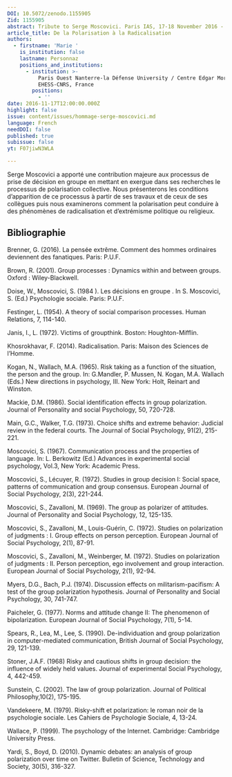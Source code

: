 ```yaml
---
DOI: 10.5072/zenodo.1155905
Zid: 1155905
abstract: Tribute to Serge Moscovici. Paris IAS, 17-18 November 2016 - Session 4
article_title: De la Polarisation à la Radicalisation
authors:
  - firstname: 'Marie '
    is_institution: false
    lastname: Personnaz
    positions_and_institutions:
      - institution: >-
          Paris Ouest Nanterre-la Défense University / Centre Edgar Morin IIAC
          EHESS-CNRS, France
        positions:
          - ''
date: 2016-11-17T12:00:00.000Z
highlight: false
issue: content/issues/hommage-serge-moscovici.md
language: French
needDOI: false
published: true
subissue: false
yt: F07jiwN3WLA

---
```


Serge Moscovici a apporté une contribution majeure aux processus de prise de décision en groupe en mettant  en exergue dans ses recherches le processus de polarisation collective. Nous présenterons les conditions d’apparition de ce processus à partir de ses travaux et de ceux de ses collègues puis  nous examinerons comment la polarisation peut conduire à des phénomènes de radicalisation et d’extrémisme politique ou religieux.

<Youtube yt="F07jiwN3WLA" caption="De la polarisation à la radicalisation"></Youtube>

## Bibliographie

Brenner, G. (2016). La pensée extrême. Comment des hommes ordinaires deviennent des fanatiques. Paris: P.U.F.

Brown, R. (2001). Group processes : Dynamics within and between groups. Oxford : Wiley-Blackwell. 

Doise, W., Moscovici, S. (1984 ). Les décisions en groupe . In S. Moscovici, S. (Ed.) Psychologie sociale. Paris: P.U.F. 

Festinger, L. (1954). A theory of social comparison processes. Human Relations, 7, 114-140. 

Janis, I., L. (1972). Victims of groupthink. Boston: Houghton-Mifflin.

Khosrokhavar, F. (2014). Radicalisation. Paris: Maison des Sciences de l’Homme.

Kogan, N., Wallach, M.A.  (1965). Risk taking as a function of the situation, the person and the group. In: G.Mandler, P. Mussen, N. Kogan, M.A. Wallach (Eds.) New directions in psychology, III. New York: Holt, Reinart and Winston. 

Mackie, D.M. (1986). Social identification effects in group polarization. Journal of Personality and social Psychology, 50, 720-728.

Main, G.C., Walker, T.G. (1973). Choice shifts and extreme behavior: Judicial review in the federal courts. The Journal of Social Psychology, 91(2), 215-221. 

Moscovici, S. (1967). Communication process and the properties of language.  In: L. Berkowitz (Ed.) Advances in experimental social psychology, Vol.3, New York: Academic Press.  

Moscovici, S., Lécuyer, R. (1972). Studies in group decision I: Social space, patterns of communication and group consensus. European Journal of Social Psychology, 2(3), 221-244.

Moscovici, S., Zavalloni, M. (1969). The group as polarizer of attitudes. Journal of Personality and Social Psychology, 12, 125-135.

Moscovici, S., Zavalloni, M., Louis-Guérin, C. (1972). Studies on polarization of judgments : I. Group effects on person perception. European Journal of Social Psychology, 2(1), 87-91.

Moscovici, S., Zavalloni, M., Weinberger, M. (1972). Studies on polarization of judgments : II. Person perception, ego involvement and group interaction. European Journal of Social Psychology, 2(1), 92-94.

Myers, D.G., Bach, P.J. (1974). Discussion effects on militarism-pacifism: A test of the group polarization hypothesis. Journal of Personality and Social Psychology, 30, 741-747. 

Paicheler, G. (1977). Norms and attitude change II: The phenomenon of bipolarization. European Journal of Social Psychology, 7(1), 5-14.

Spears, R., Lea, M., Lee, S. (1990). De-individuation and group polarization in computer-mediated communication, British Journal of Social Psychology, 29, 121-139.

Stoner, J.A.F. (1968) Risky and cautious shifts in group decision: the influence of widely held values. Journal of experimental Social Psychology, 4, 442-459.

Sunstein, C. (2002). The law of group polarization. Journal of Political Philosophy,10(2), 175-195.

Vandekeere, M. (1979). Risky-shift et polarization: le roman noir de la psychologie sociale. Les Cahiers de Psychologie Sociale, 4, 13-24.

Wallace, P. (1999). The psychology of the Internet. Cambridge: Cambridge University Press.

Yardi, S., Boyd, D. (2010). Dynamic debates: an analysis of group polarization over time on Twitter. Bulletin of Science, Technology and Society, 30(5), 316-327.